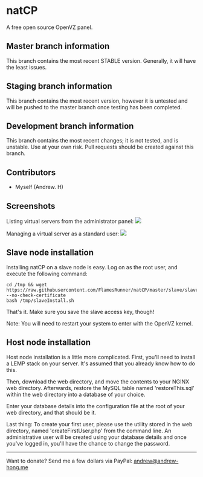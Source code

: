 # natCP

A free open source OpenVZ panel.

## Master branch information

This branch contains the most recent STABLE version. Generally, it will have the least issues.

## Staging branch information

This branch contains the most recent version, however it is untested and will be pushed to the master branch once testing has been completed.

## Development branch information

This branch contains the most recent changes; it is not tested, and is unstable. Use at your own risk.
Pull requests should be created against this branch.

## Contributors

- Myself (Andrew. H)

## Screenshots

Listing virtual servers from the administrator panel:
![](https://s.flamz.pw/img/00be973b8f5e286a476333addc27fa7e.png)

Managing a virtual server as a standard user:
![](https://s.flamz.pw/img/17f029d8aaee5b10ac9c4b86f7be64e3.png)

## Slave node installation

Installing natCP on a slave node is easy.
Log on as the root user, and execute the following command:

    cd /tmp && wget https://raw.githubusercontent.com/FlamesRunner/natCP/master/slave/slaveInstall.sh --no-check-certificate
    bash /tmp/slaveInstall.sh

That's it. Make sure you save the slave access key, though!

Note: You will need to restart your system to enter with the OpenVZ kernel.

## Host node installation

Host node installation is a little more complicated.
First, you'll need to install a LEMP stack on your server. It's assumed that you already know how to do this.

Then, download the web directory, and move the contents to your NGINX web directory.
Afterwards, restore the MySQL table named 'restoreThis.sql' within the web directory into a database of your choice.

Enter your database details into the configuration file at the root of your web directory, and that should be it.

Last thing: To create your first user, please use the utility stored in the web directory, named 'createFirstUser.php' from the command line. An administrative user will be created using your database details and once you've logged in, you'll have the chance to change the password.

---
Want to donate? Send me a few dollars via PayPal: andrew@andrew-hong.me

